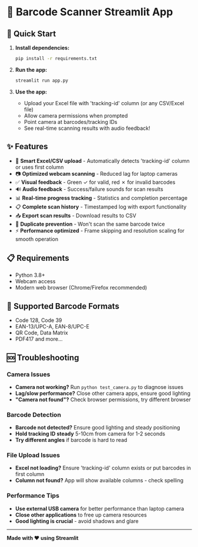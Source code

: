 # 📱 Barcode Scanner Streamlit App

## 🚀 Quick Start

1. **Install dependencies:**
   ```bash
   pip install -r requirements.txt
   ```

2. **Run the app:**
   ```bash
   streamlit run app.py
   ```

3. **Use the app:**
   - Upload your Excel file with 'tracking-id' column (or any CSV/Excel file)
   - Allow camera permissions when prompted
   - Point camera at barcodes/tracking IDs
   - See real-time scanning results with audio feedback!

## ✨ Features

- 📁 **Smart Excel/CSV upload** - Automatically detects 'tracking-id' column or uses first column
- 📷 **Optimized webcam scanning** - Reduced lag for laptop cameras
- ✅ **Visual feedback** - Green ✓ for valid, red ✗ for invalid barcodes
- 🔊 **Audio feedback** - Success/failure sounds for scan results
- 📊 **Real-time progress tracking** - Statistics and completion percentage
- 📋 **Complete scan history** - Timestamped log with export functionality
- 📥 **Export scan results** - Download results to CSV
- 🎯 **Duplicate prevention** - Won't scan the same barcode twice
- ⚡ **Performance optimized** - Frame skipping and resolution scaling for smooth operation

## 📋 Requirements

- Python 3.8+
- Webcam access
- Modern web browser (Chrome/Firefox recommended)

## 🔧 Supported Barcode Formats

- Code 128, Code 39
- EAN-13/UPC-A, EAN-8/UPC-E
- QR Code, Data Matrix
- PDF417 and more...

## 🆘 Troubleshooting

### Camera Issues
- **Camera not working?** Run `python test_camera.py` to diagnose issues
- **Lag/slow performance?** Close other camera apps, ensure good lighting
- **"Camera not found"?** Check browser permissions, try different browser

### Barcode Detection
- **Barcode not detected?** Ensure good lighting and steady positioning
- **Hold tracking ID steady** 5-10cm from camera for 1-2 seconds
- **Try different angles** if barcode is hard to read

### File Upload Issues
- **Excel not loading?** Ensure 'tracking-id' column exists or put barcodes in first column
- **Column not found?** App will show available columns - check spelling

### Performance Tips
- **Use external USB camera** for better performance than laptop camera
- **Close other applications** to free up camera resources
- **Good lighting is crucial** - avoid shadows and glare

---
**Made with ❤️ using Streamlit**